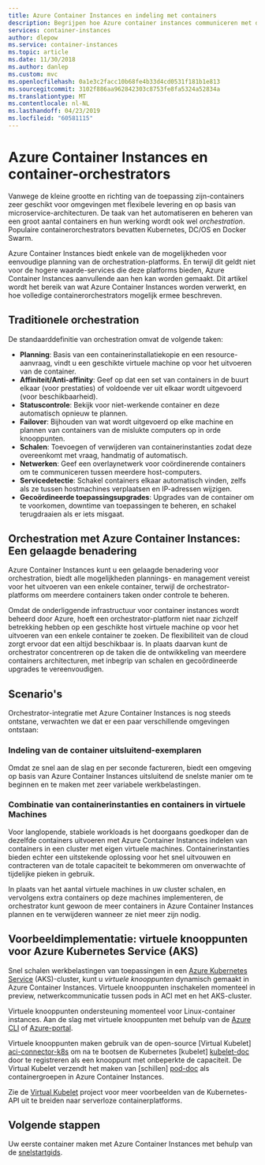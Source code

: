 ```yaml
---
title: Azure Container Instances en indeling met containers
description: Begrijpen hoe Azure container instances communiceren met de container-orchestrators.
services: container-instances
author: dlepow
ms.service: container-instances
ms.topic: article
ms.date: 11/30/2018
ms.author: danlep
ms.custom: mvc
ms.openlocfilehash: 0a1e3c2facc10b68fe4b33d4cd0531f181b1e813
ms.sourcegitcommit: 3102f886aa962842303c8753fe8fa5324a52834a
ms.translationtype: MT
ms.contentlocale: nl-NL
ms.lasthandoff: 04/23/2019
ms.locfileid: "60581115"
---
```

# <a name="azure-container-instances-and-container-orchestrators"></a>Azure Container Instances en container-orchestrators

Vanwege de kleine grootte en richting van de toepassing zijn-containers zeer geschikt voor omgevingen met flexibele levering en op basis van microservice-architecturen. De taak van het automatiseren en beheren van een groot aantal containers en hun werking wordt ook wel *orchestration*. Populaire containerorchestrators bevatten Kubernetes, DC/OS en Docker Swarm.

Azure Container Instances biedt enkele van de mogelijkheden voor eenvoudige planning van de orchestration-platforms. En terwijl dit geldt niet voor de hogere waarde-services die deze platforms bieden, Azure Container Instances aanvullende aan hen kan worden gemaakt. Dit artikel wordt het bereik van wat Azure Container Instances worden verwerkt, en hoe volledige containerorchestrators mogelijk ermee beschreven.

## <a name="traditional-orchestration"></a>Traditionele orchestration

De standaarddefinitie van orchestration omvat de volgende taken:

- **Planning**: Basis van een containerinstallatiekopie en een resource-aanvraag, vindt u een geschikte virtuele machine op voor het uitvoeren van de container.
- **Affiniteit/Anti-affinity**: Geef op dat een set van containers in de buurt elkaar (voor prestaties) of voldoende ver uit elkaar wordt uitgevoerd (voor beschikbaarheid).
- **Statuscontrole**: Bekijk voor niet-werkende container en deze automatisch opnieuw te plannen.
- **Failover**: Bijhouden van wat wordt uitgevoerd op elke machine en plannen van containers van de mislukte computers op in orde knooppunten.
- **Schalen**: Toevoegen of verwijderen van containerinstanties zodat deze overeenkomt met vraag, handmatig of automatisch.
- **Netwerken**: Geef een overlaynetwerk voor coördinerende containers om te communiceren tussen meerdere host-computers.
- **Servicedetectie**: Schakel containers elkaar automatisch vinden, zelfs als ze tussen hostmachines verplaatsen en IP-adressen wijzigen.
- **Gecoördineerde toepassingsupgrades**: Upgrades van de container om te voorkomen, downtime van toepassingen te beheren, en schakel terugdraaien als er iets misgaat.

## <a name="orchestration-with-azure-container-instances-a-layered-approach"></a>Orchestration met Azure Container Instances: Een gelaagde benadering

Azure Container Instances kunt u een gelaagde benadering voor orchestration, biedt alle mogelijkheden plannings- en management vereist voor het uitvoeren van een enkele container, terwijl de orchestrator-platforms om meerdere containers taken onder controle te beheren.

Omdat de onderliggende infrastructuur voor container instances wordt beheerd door Azure, hoeft een orchestrator-platform niet naar zichzelf betrekking hebben op een geschikte host virtuele machine op voor het uitvoeren van een enkele container te zoeken. De flexibiliteit van de cloud zorgt ervoor dat een altijd beschikbaar is. In plaats daarvan kunt de orchestrator concentreren op de taken die de ontwikkeling van meerdere containers architecturen, met inbegrip van schalen en gecoördineerde upgrades te vereenvoudigen.

## <a name="scenarios"></a>Scenario's

Orchestrator-integratie met Azure Container Instances is nog steeds ontstane, verwachten we dat er een paar verschillende omgevingen ontstaan:

### <a name="orchestration-of-container-instances-exclusively"></a>Indeling van de container uitsluitend-exemplaren

Omdat ze snel aan de slag en per seconde factureren, biedt een omgeving op basis van Azure Container Instances uitsluitend de snelste manier om te beginnen en te maken met zeer variabele werkbelastingen.

### <a name="combination-of-container-instances-and-containers-in-virtual-machines"></a>Combinatie van containerinstanties en containers in virtuele Machines

Voor langlopende, stabiele workloads is het doorgaans goedkoper dan de dezelfde containers uitvoeren met Azure Container Instances indelen van containers in een cluster met eigen virtuele machines. Containerinstanties bieden echter een uitstekende oplossing voor het snel uitvouwen en contracteren van de totale capaciteit te bekommeren om onverwachte of tijdelijke pieken in gebruik.

In plaats van het aantal virtuele machines in uw cluster schalen, en vervolgens extra containers op deze machines implementeren, de orchestrator kunt gewoon de meer containers in Azure Container Instances plannen en te verwijderen wanneer ze niet meer zijn nodig.

## <a name="sample-implementation-virtual-nodes-for-azure-kubernetes-service-aks"></a>Voorbeeldimplementatie: virtuele knooppunten voor Azure Kubernetes Service (AKS)

Snel schalen werkbelastingen van toepassingen in een [Azure Kubernetes Service](../aks/intro-kubernetes.md) (AKS)-cluster, kunt u *virtuele knooppunten* dynamisch gemaakt in Azure Container Instances. Virtuele knooppunten inschakelen momenteel in preview, netwerkcommunicatie tussen pods in ACI met en het AKS-cluster. 

Virtuele knooppunten ondersteuning momenteel voor Linux-container instances. Aan de slag met virtuele knooppunten met behulp van de [Azure CLI](https://go.microsoft.com/fwlink/?linkid=2047538) of [Azure-portal](https://go.microsoft.com/fwlink/?linkid=2047545).

Virtuele knooppunten maken gebruik van de open-source [Virtual Kubelet] [ aci-connector-k8s] om na te bootsen de Kubernetes [kubelet] [ kubelet-doc] door te registreren als een knooppunt met onbeperkte de capaciteit. De Virtual Kubelet verzendt het maken van [schillen] [ pod-doc] als containergroepen in Azure Container Instances.

Zie de [Virtual Kubelet](https://github.com/virtual-kubelet/virtual-kubelet) project voor meer voorbeelden van de Kubernetes-API uit te breiden naar serverloze containerplatforms.

## <a name="next-steps"></a>Volgende stappen

Uw eerste container maken met Azure Container Instances met behulp van de [snelstartgids](container-instances-quickstart.md).

<!-- IMAGES -->

<!-- LINKS -->
[aci-connector-k8s]: https://github.com/virtual-kubelet/virtual-kubelet/tree/master/providers/azure
[kubelet-doc]: https://kubernetes.io/docs/admin/kubelet/
[pod-doc]: https://kubernetes.io/docs/concepts/workloads/pods/pod/